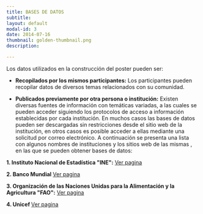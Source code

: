 ```yaml
---
title: BASES DE DATOS
subtitle:
layout: default
modal-id: 3
date: 2014-07-16
thumbnail: golden-thumbnail.png
description: 

---
```

Los datos utilizados en la construcción del poster pueden ser:

- <b> Recopilados por los mismos participantes:</b> Los participantes pueden recopilar datos de diversos temas relacionados con su comunidad.  

- <b> Publicados previamente por otra persona o institución:</b> Existen diversas fuentes de información con temáticas variadas, a las cuales se pueden acceder siguiendo los protocolos de acceso a información  establecidas por cada institución.
En muchos casos las bases de datos pueden ser descargadas sin restricciones  desde el sitio web de la institución, en otros casos es posible acceder a ellas mediante una solicitud por correo electrónico.
A continuación se presenta una lista con algunos nombres de instituciones y los sitios web de las mismas , en las que se pueden obtener bases de datos:
 
<b>1. Instituto Nacional de Estadística "INE":</b> <a href="https://www.ine.gob.bo/"> Ver pagina</a>

<b>2. Banco Mundial</b> <a href="https://datos.bancomundial.org/pais/bolivia?view=chart"> Ver pagina</a>

<b>3. Organización de las Naciones Unidas  para la Alimentación y la Agricultura "FAO":</b> <a href="http://www.fao.org/faostat/es/#country/19"> Ver pagina</a>

<b>4. Unicef  </b> <a href="https://data.unicef.org/country/bol/"> Ver pagina </a>